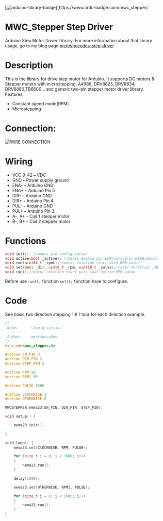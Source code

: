 [![arduino-library-badge](https://www.ardu-badge.com/badge/mwc_stepper.svg?)](https://www.ardu-badge.com/mwc_stepper)
# MWC_Stepper Step Driver 
 Arduino Step Motor Driver Library. For more information about that library usage, go to my blog page [mertwhocodes-step-driver]( http://mertwhocodes.com/index.php/en/2020/05/08/stepper-motor-driver-with-arduino/)
  

# **Description**
This is the library for drive step motor for Arduino. It supports DC motors & Stepper motors with microstepping.
A4988, DRV8825, DRV8834, DRV8880,TB6600... and generic two-pin stepper motor driver library. Features:
- Constant speed mode(RPM)
- Microstepping 
# **Connection:**
![WIRE CONNECTION](http://mertwhocodes.com/wp-content/uploads/2020/05/Resim1-e1588902990129-1024x785.png)
# **Wiring**
- VCC	9-42 **–** VDC
- GND	**-** Power supply ground
- ENA-	**-** Arduino GND
- ENA+	**-** Arduino Pin 5
- DIR-	**-** Arduino GND
- DIR+	**-** Arduino Pin 4
- PUL-	**-** Arduino GND
- PUL+	**-** Arduino Pin 3
- A-, A+	**-** Coil 1 stepper motor
- B-, B+	**-** Coil 2 stepper motor
# **Functions**
```c
void init(); //makes pin configuration 
void active(bool _active); //makes enable pin LOW(active)or HIGH(deactive)
void run(uint64_t _rpmt);//motor rotation start with RPM value 
void set(bool _dir, uint8_t _rpm, uint16_t _pulse);//sets direction ,RPM value and steppping value
void run();//motor rotation start with last setted RPM value
 ```
 Before use ```run();``` function ```set();``` function have to configure. 
# **Code**
See basic two direction stepping 1:8 1 tour for each direction example.
```c
/*
 Name:		step_drive.ino
 
 Author:	mertwhocodes
*/
#include<mwc_stepper.h>

#define EN_PIN 3
#define DIR_PIN 2
#define STEP_PIN 5

#define RPM 50
#define RPM1 50

#define PULSE 1600

#define ClOCKWISE 1
#define OTHERWISE 0

MWCSTEPPER nema23(EN_PIN, DIR_PIN, STEP_PIN);

void setup() {

	nema23.init();
	
}

void loop() {
	nema23.set(ClOCKWISE, RPM, PULSE);

	for (size_t i = 0; i < 1600; i++)
	{
		nema23.run();
	}

	delay(1000);

	nema23.set(OTHERWISE, RPM1, PULSE);

	for (size_t i = 0; i < 1600; i++)
	{
		nema23.run();
	}
}

```
